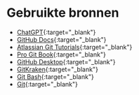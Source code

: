 # Gebruikte bronnen

* [ChatGPT](https://chatgpt.com/){:target="_blank"}
* [GitHub Docs](https://docs.github.com/){:target="_blank"}
* [Atlassian Git Tutorials](https://www.atlassian.com/git/tutorials){:target="_blank"}
* [Pro Git Book](https://git-scm.com/book/en/v2){:target="_blank"}
* [GitHub Desktop](https://desktop.github.com/){:target="_blank"}
* [GitKraken](https://www.gitkraken.com/){:target="_blank"}
* [Git Bash](https://git-scm.com/downloads){:target="_blank"}
* [Git](https://git-scm.com/){:target="_blank"}
